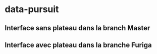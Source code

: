 # data-pursuit
## Interface sans plateau dans la branch Master

## Interface avec plateau dans la branche Furiga
